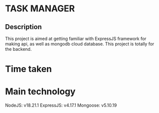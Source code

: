 # TASK MANAGER

## Description

This project is aimed at getting familiar with ExpressJS framework for making api, as well as mongodb cloud database. This project is totally for the backend.

# Time taken

# Main technology

NodeJS: v18.21.1
ExpressJS: v4.17.1
Mongoose: v5.10.19

